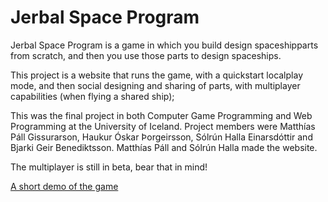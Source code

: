 Jerbal Space Program
====================

Jerbal Space Program is a game in which you build design spaceshipparts from scratch,
and then you use those parts to design spaceships.

This project is a website that runs the game, with a quickstart localplay mode,
and then social designing and sharing of parts, with multiplayer capabilities (when flying a shared ship);

This was the final project in both Computer Game Programming and Web Programming at the
University of Iceland. Project members were Matthías Páll Gissurarson, Haukur Óskar Þorgeirsson, Sólrún Halla Einarsdóttir and Bjarki Geir Benediktsson. Matthías Páll and Sólrún Halla made the website.

The multiplayer is still in beta, bear that in mind!

[A short demo of the game](http://youtu.be/6cwalUbIsYM)

